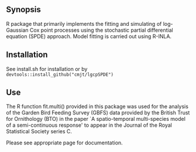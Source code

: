 ## Synopsis

R package that primarily implements the fitting and simulating of log-Gaussian Cox point processes using the stochastic partial differential equation (SPDE) approach. Model fitting is carried out using R-INLA.


## Installation

See install.sh for installation or  by `devtools::install_github("cmjt/lgcpSPDE")`

## Use

The R function fit.multi() provided in this package was used for the analysis of the Garden Bird Feeding Survey (GBFS) data provided by the British Trust for Ornithology (BTO) in the paper `A spatio-temporal multi-species model of a semi-continuous response' to appear in the Journal of the Royal Statistical Society series C.

Please see appropriate page for documentation.